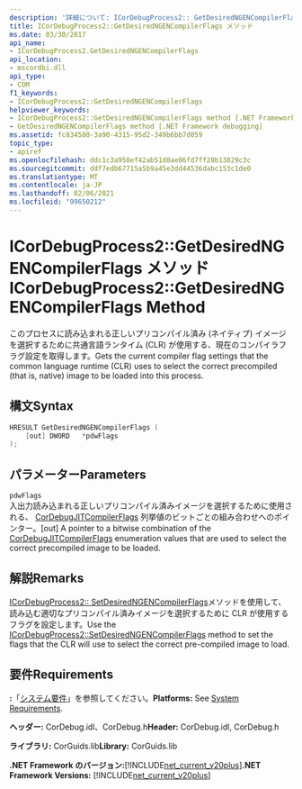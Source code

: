 ```yaml
---
description: '詳細について: ICorDebugProcess2:: GetDesiredNGENCompilerFlags メソッド'
title: ICorDebugProcess2::GetDesiredNGENCompilerFlags メソッド
ms.date: 03/30/2017
api_name:
- ICorDebugProcess2.GetDesiredNGENCompilerFlags
api_location:
- mscordbi.dll
api_type:
- COM
f1_keywords:
- ICorDebugProcess2::GetDesiredNGENCompilerFlags
helpviewer_keywords:
- ICorDebugProcess2::GetDesiredNGENCompilerFlags method [.NET Framework debugging]
- GetDesiredNGENCompilerFlags method [.NET Framework debugging]
ms.assetid: fc834580-3a90-4315-95d2-349b6bb7d059
topic_type:
- apiref
ms.openlocfilehash: ddc1c3a958ef42ab51d0ae06fd7ff29b13829c3c
ms.sourcegitcommit: ddf7edb67715a5b9a45e3dd44536dabc153c1de0
ms.translationtype: MT
ms.contentlocale: ja-JP
ms.lasthandoff: 02/06/2021
ms.locfileid: "99650212"
---
```

# <a name="icordebugprocess2getdesiredngencompilerflags-method"></a><span data-ttu-id="ea1f5-103">ICorDebugProcess2::GetDesiredNGENCompilerFlags メソッド</span><span class="sxs-lookup"><span data-stu-id="ea1f5-103">ICorDebugProcess2::GetDesiredNGENCompilerFlags Method</span></span>

<span data-ttu-id="ea1f5-104">このプロセスに読み込まれる正しいプリコンパイル済み (ネイティブ) イメージを選択するために共通言語ランタイム (CLR) が使用する、現在のコンパイラフラグ設定を取得します。</span><span class="sxs-lookup"><span data-stu-id="ea1f5-104">Gets the current compiler flag settings that the common language runtime (CLR) uses to select the correct precompiled (that is, native) image to be loaded into this process.</span></span>  
  
## <a name="syntax"></a><span data-ttu-id="ea1f5-105">構文</span><span class="sxs-lookup"><span data-stu-id="ea1f5-105">Syntax</span></span>  
  
```cpp  
HRESULT GetDesiredNGENCompilerFlags (  
    [out] DWORD   *pdwFlags  
);  
```  
  
## <a name="parameters"></a><span data-ttu-id="ea1f5-106">パラメーター</span><span class="sxs-lookup"><span data-stu-id="ea1f5-106">Parameters</span></span>  

 `pdwFlags`  
 <span data-ttu-id="ea1f5-107">入出力読み込まれる正しいプリコンパイル済みイメージを選択するために使用される、 [CorDebugJITCompilerFlags](cordebugjitcompilerflags-enumeration.md) 列挙値のビットごとの組み合わせへのポインター。</span><span class="sxs-lookup"><span data-stu-id="ea1f5-107">[out] A pointer to a bitwise combination of the [CorDebugJITCompilerFlags](cordebugjitcompilerflags-enumeration.md) enumeration values that are used to select the correct precompiled image to be loaded.</span></span>  
  
## <a name="remarks"></a><span data-ttu-id="ea1f5-108">解説</span><span class="sxs-lookup"><span data-stu-id="ea1f5-108">Remarks</span></span>  

 <span data-ttu-id="ea1f5-109">[ICorDebugProcess2:: SetDesiredNGENCompilerFlags](icordebugprocess2-setdesiredngencompilerflags-method.md)メソッドを使用して、読み込む適切なプリコンパイル済みイメージを選択するために CLR が使用するフラグを設定します。</span><span class="sxs-lookup"><span data-stu-id="ea1f5-109">Use the [ICorDebugProcess2::SetDesiredNGENCompilerFlags](icordebugprocess2-setdesiredngencompilerflags-method.md) method to set the flags that the CLR will use to select the correct pre-compiled image to load.</span></span>  
  
## <a name="requirements"></a><span data-ttu-id="ea1f5-110">要件</span><span class="sxs-lookup"><span data-stu-id="ea1f5-110">Requirements</span></span>  

 <span data-ttu-id="ea1f5-111">**:**「[システム要件](../../get-started/system-requirements.md)」を参照してください。</span><span class="sxs-lookup"><span data-stu-id="ea1f5-111">**Platforms:** See [System Requirements](../../get-started/system-requirements.md).</span></span>  
  
 <span data-ttu-id="ea1f5-112">**ヘッダー:** CorDebug.idl、CorDebug.h</span><span class="sxs-lookup"><span data-stu-id="ea1f5-112">**Header:** CorDebug.idl, CorDebug.h</span></span>  
  
 <span data-ttu-id="ea1f5-113">**ライブラリ:** CorGuids.lib</span><span class="sxs-lookup"><span data-stu-id="ea1f5-113">**Library:** CorGuids.lib</span></span>  
  
 <span data-ttu-id="ea1f5-114">**.NET Framework のバージョン:**[!INCLUDE[net_current_v20plus](../../../../includes/net-current-v20plus-md.md)]</span><span class="sxs-lookup"><span data-stu-id="ea1f5-114">**.NET Framework Versions:** [!INCLUDE[net_current_v20plus](../../../../includes/net-current-v20plus-md.md)]</span></span>
